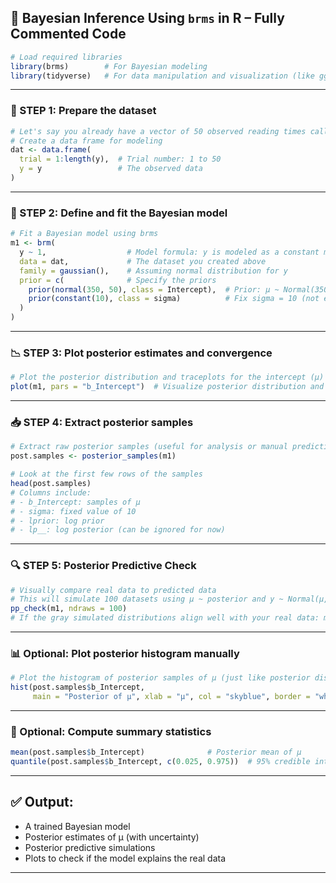 ## 📘 **Bayesian Inference Using `brms` in R – Fully Commented Code**

```r
# Load required libraries
library(brms)        # For Bayesian modeling
library(tidyverse)   # For data manipulation and visualization (like ggplot2)
```

---

### 🧮 STEP 1: Prepare the dataset

```r
# Let's say you already have a vector of 50 observed reading times called 'y'
# Create a data frame for modeling
dat <- data.frame(
  trial = 1:length(y),  # Trial number: 1 to 50
  y = y                 # The observed data
)
```

---

### 📐 STEP 2: Define and fit the Bayesian model

```r
# Fit a Bayesian model using brms
m1 <- brm(
  y ~ 1,                  # Model formula: y is modeled as a constant mean (intercept only)
  data = dat,             # The dataset you created above
  family = gaussian(),    # Assuming normal distribution for y
  prior = c(              # Specify the priors
    prior(normal(350, 50), class = Intercept),  # Prior: µ ~ Normal(350, 50)
    prior(constant(10), class = sigma)          # Fix sigma = 10 (not estimated)
  )
)
```

---

### 📉 STEP 3: Plot posterior estimates and convergence

```r
# Plot the posterior distribution and traceplots for the intercept (µ)
plot(m1, pars = "b_Intercept")  # Visualize posterior distribution and sampling chains
```

---

### 📥 STEP 4: Extract posterior samples

```r
# Extract raw posterior samples (useful for analysis or manual predictions)
post.samples <- posterior_samples(m1)

# Look at the first few rows of the samples
head(post.samples)
# Columns include:
# - b_Intercept: samples of µ
# - sigma: fixed value of 10
# - lprior: log prior
# - lp__: log posterior (can be ignored for now)
```

---

### 🔍 STEP 5: Posterior Predictive Check

```r
# Visually compare real data to predicted data
# This will simulate 100 datasets using µ ~ posterior and y ~ Normal(µ, 10)
pp_check(m1, ndraws = 100)
# If the gray simulated distributions align well with your real data: model is good
```

---

### 📊 Optional: Plot posterior histogram manually

```r
# Plot the histogram of posterior samples of µ (just like posterior distribution)
hist(post.samples$b_Intercept,
     main = "Posterior of µ", xlab = "µ", col = "skyblue", border = "white")
```

---

### 🔢 Optional: Compute summary statistics

```r
mean(post.samples$b_Intercept)              # Posterior mean of µ
quantile(post.samples$b_Intercept, c(0.025, 0.975))  # 95% credible interval
```

---

## ✅ Output:

* A trained Bayesian model
* Posterior estimates of µ (with uncertainty)
* Posterior predictive simulations
* Plots to check if the model explains the real data

---

